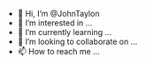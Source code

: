 - 👋 Hi, I’m @JohnTaylon
- 👀 I’m interested in ...
- 🌱 I’m currently learning ...
- 💞️ I’m looking to collaborate on ...
- 📫 How to reach me ...

<!---
JohnTaylon/JohnTaylon is a ✨ special ✨ repository because its `README.md` (this file) appears on your GitHub profile.
You can click the Preview link to take a look at your changes.
--->
